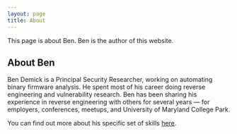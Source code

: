 ```yaml
---
layout: page
title: About
---
```


This page is about Ben. Ben is the author of this website.

## About Ben

Ben Demick is a Principal Security Researcher, working on automating binary firmware analysis. He spent most of his career doing reverse engineering and vulnerability research. Ben has been sharing his experience in reverse engineering with others for several years — for employers, conferences, meetups, and University of Maryland College Park.

You can find out more about his specific set of skills [here](assets/docs/Benjamin_Demick_resume_2023.pdf).
